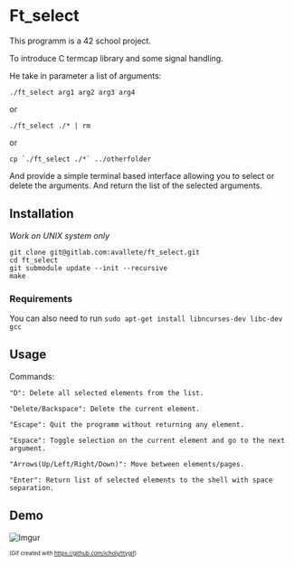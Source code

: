 # Ft_select
This programm is a 42 school project.

To introduce C termcap library and some signal handling.

He take in parameter a list of arguments:

```./ft_select arg1 arg2 arg3 arg4```

or

```./ft_select ./* | rm``` 

or

```cp `./ft_select ./*` ../otherfolder``` 

And provide a simple terminal based interface allowing you to select or delete the arguments. And return the list of the selected arguments.

## Installation
*Work on UNIX system only*
```
git clone git@gitlab.com:avallete/ft_select.git
cd ft_select
git submodule update --init --recursive
make
```

### Requirements
You can also need to run ```sudo apt-get install libncurses-dev libc-dev gcc``` 


## Usage
Commands:

    "D": Delete all selected elements from the list.

	"Delete/Backspace": Delete the current element.

	"Escape": Quit the programm without returning any element.

	"Espace": Toggle selection on the current element and go to the next argument.

	"Arrows(Up/Left/Right/Down)": Move between elements/pages.

	"Enter": Return list of selected elements to the shell with space separation.

## Demo
![Imgur](http://i.imgur.com/Lzlsf9W.gifv "Demo gif")

<sub><sup>(Gif created with https://github.com/icholy/ttygif)</sub></sup>
